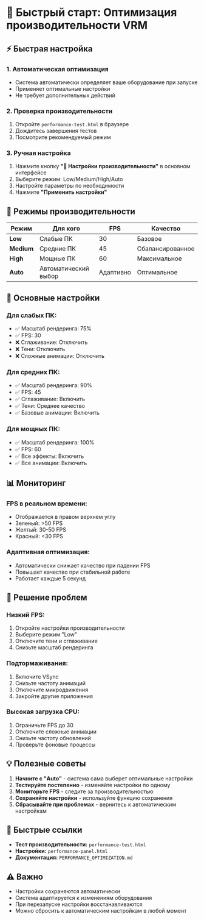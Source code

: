 # 🚀 Быстрый старт: Оптимизация производительности VRM

## ⚡ Быстрая настройка

### 1. Автоматическая оптимизация
- Система автоматически определяет ваше оборудование при запуске
- Применяет оптимальные настройки
- Не требует дополнительных действий

### 2. Проверка производительности
1. Откройте `performance-test.html` в браузере
2. Дождитесь завершения тестов
3. Посмотрите рекомендуемый режим

### 3. Ручная настройка
1. Нажмите кнопку **"🎯 Настройки производительности"** в основном интерфейсе
2. Выберите режим: Low/Medium/High/Auto
3. Настройте параметры по необходимости
4. Нажмите **"Применить настройки"**

## 🎯 Режимы производительности

| Режим | Для кого | FPS | Качество |
|-------|----------|-----|----------|
| **Low** | Слабые ПК | 30 | Базовое |
| **Medium** | Средние ПК | 45 | Сбалансированное |
| **High** | Мощные ПК | 60 | Максимальное |
| **Auto** | Автоматический выбор | Адаптивно | Оптимальное |

## 🔧 Основные настройки

### Для слабых ПК:
- ✅ Масштаб рендеринга: 75%
- ✅ FPS: 30
- ❌ Сглаживание: Отключить
- ❌ Тени: Отключить
- ❌ Сложные анимации: Отключить

### Для средних ПК:
- ✅ Масштаб рендеринга: 90%
- ✅ FPS: 45
- ✅ Сглаживание: Включить
- ✅ Тени: Среднее качество
- ✅ Базовые анимации: Включить

### Для мощных ПК:
- ✅ Масштаб рендеринга: 100%
- ✅ FPS: 60
- ✅ Все эффекты: Включить
- ✅ Все анимации: Включить

## 📊 Мониторинг

### FPS в реальном времени:
- Отображается в правом верхнем углу
- Зеленый: >50 FPS
- Желтый: 30-50 FPS  
- Красный: <30 FPS

### Адаптивная оптимизация:
- Автоматически снижает качество при падении FPS
- Повышает качество при стабильной работе
- Работает каждые 5 секунд

## 🚨 Решение проблем

### Низкий FPS:
1. Откройте настройки производительности
2. Выберите режим "Low"
3. Отключите тени и сглаживание
4. Снизьте масштаб рендеринга

### Подтормаживания:
1. Включите VSync
2. Снизьте частоту анимаций
3. Отключите микродвижения
4. Закройте другие приложения

### Высокая загрузка CPU:
1. Ограничьте FPS до 30
2. Отключите сложные анимации
3. Снизьте частоту обновлений
4. Проверьте фоновые процессы

## 💡 Полезные советы

1. **Начните с "Auto"** - система сама выберет оптимальные настройки
2. **Тестируйте постепенно** - изменяйте настройки по одному
3. **Мониторьте FPS** - следите за производительностью
4. **Сохраняйте настройки** - используйте функцию сохранения
5. **Сбрасывайте при проблемах** - вернитесь к автоматическим настройкам

## 🔗 Быстрые ссылки

- **Тест производительности:** `performance-test.html`
- **Настройки:** `performance-panel.html`
- **Документация:** `PERFORMANCE_OPTIMIZATION.md`

## ⚠️ Важно

- Настройки сохраняются автоматически
- Система адаптируется к изменениям оборудования
- При перезапуске настройки восстанавливаются
- Можно сбросить к автоматическим настройкам в любой момент 